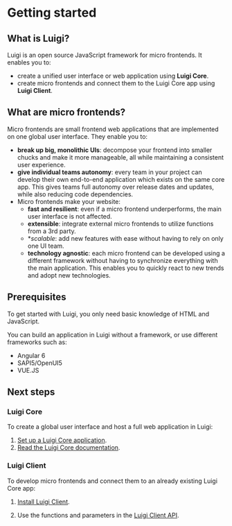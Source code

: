 # Getting started 

## What is Luigi?

Luigi is an open source JavaScript framework for micro frontends. It enables you to:
* create a unified user interface or web application using **Luigi Core**. 
* create micro frontends and connect them to the Luigi Core app using **Luigi Client**.

## What are micro frontends? 

Micro frontends are small frontend web applications that are implemented on one global user interface. They enable you to:

* **break up big, monolithic UIs**: decompose your frontend into smaller chucks and make it more manageable, all while maintaining a consistent user experience.
* **give individual teams autonomy**: every team in your project can develop their own end-to-end application which exists on the same core app. This gives teams full autonomy over release dates and updates, while also reducing code dependencies. 
* Micro frontends make your website:
  * **fast and resilient**: even if a micro frontend underperforms, the main user interface is not affected. 
  * **extensible**: integrate external micro frontends to utilize functions from a 3rd party.
  * **scalable*: add new features with ease without having to rely on only one UI team.
  * **technology agnostic**: each micro frontend can be developed using a different framework without having to synchronize everything with the main application. This enables you to quickly react to new trends and adopt new technologies.

## Prerequisites 

To get started with Luigi, you only need basic knowledge of HTML and JavaScript. 

You can build an application in Luigi without a framework, or use different frameworks such as:
* Angular 6
* SAPI5/OpenUI5
* VUE.JS 

## Next steps

### Luigi Core

To create a global user interface and host a full web application in Luigi:

1. [Set up a Luigi Core application](https://github.com/SAP/luigi/blob/master/docs/application-setup.md).
2. [Read the Luigi Core documentation](https://github.com/SAP/luigi/blob/master/docs/README.md#luigi-core).


### Luigi Client

To develop micro frontends and connect them to an already existing Luigi Core app:

1. [Install Luigi Client](https://github.com/SAP/luigi/tree/master/client).

2. Use the functions and parameters in the [Luigi Client API](https://github.com/SAP/luigi/blob/master/docs/README.md#luigi-core).



